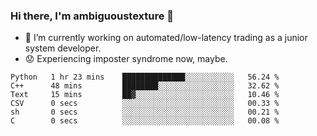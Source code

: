 ### Hi there, I'm ambiguoustexture 👋

<!--
**ambiguoustexture/ambiguoustexture** is a ✨ _special_ ✨ repository because its `README.md` (this file) appears on your GitHub profile.

Here are some ideas to get you started:
-->
- 🔭 I’m currently working on automated/low-latency trading as a junior system developer.
- :worried: Experiencing imposter syndrome now, maybe.

<!--START_SECTION:waka-->

```text
Python   1 hr 23 mins    ██████████████░░░░░░░░░░░   56.24 %
C++      48 mins         ████████░░░░░░░░░░░░░░░░░   32.62 %
Text     15 mins         ██▓░░░░░░░░░░░░░░░░░░░░░░   10.46 %
CSV      0 secs          ░░░░░░░░░░░░░░░░░░░░░░░░░   00.33 %
sh       0 secs          ░░░░░░░░░░░░░░░░░░░░░░░░░   00.21 %
C        0 secs          ░░░░░░░░░░░░░░░░░░░░░░░░░   00.08 %
```

<!--END_SECTION:waka-->
